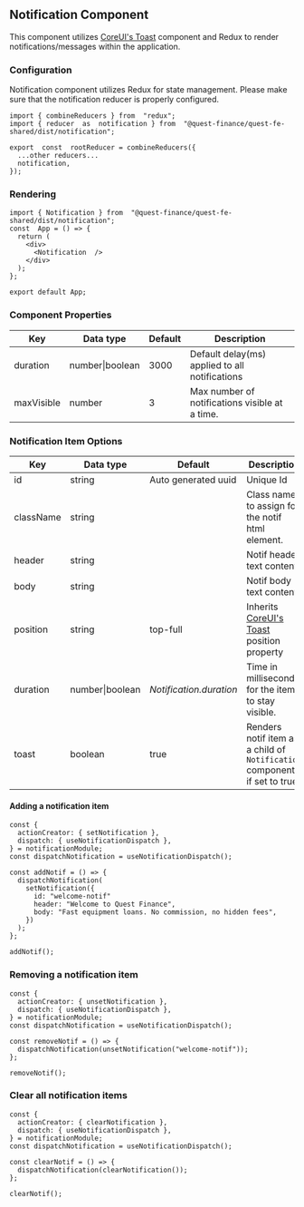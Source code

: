 ## Notification Component

This component utilizes [CoreUI's Toast](https://coreui.io/react/docs/3.3/components/-Toast) component  and Redux to render notifications/messages within the application.  

### Configuration
Notification component utilizes Redux for state management. Please make sure that the notification reducer is properly configured. 

```
import { combineReducers } from  "redux";
import { reducer  as  notification } from  "@quest-finance/quest-fe-shared/dist/notification";

export  const  rootReducer = combineReducers({
  ...other reducers...
  notification,
});
```


### Rendering

```
import { Notification } from  "@quest-finance/quest-fe-shared/dist/notification";
const  App = () => {
  return (
    <div>
      <Notification  />    
    </div>
  );
};

export default App;
```    

### Component Properties
|Key  |Data type  | Default | Description
|--|--|--|--|
|duration  | number\|boolean | 3000 | Default delay(ms) applied to all notifications
|maxVisible  | number | 3 | Max number of notifications visible at a time.


### Notification Item Options
|Key  |Data type  | Default | Description
|--|--|--|--|
| id | string | Auto generated uuid  | Unique Id |
| className | string |  | Class name to assign for the notif html element. |
| header | string | | Notif header text content. |
| body | string | | Notif body text content |
| position |string |top-full | Inherits [CoreUI's Toast](https://coreui.io/react/docs/3.3/components/-Toast/) position property  |
| duration | number\|boolean | *Notification.duration* | Time in milliseconds for the item to stay visible. |
| toast | boolean | true | Renders notif item as a child of `Notification` component if set to true |


#### Adding a notification item
```
const {
  actionCreator: { setNotification },
  dispatch: { useNotificationDispatch },
} = notificationModule;
const dispatchNotification = useNotificationDispatch();

const addNotif = () => {
  dispatchNotification(
    setNotification({
      id: "welcome-notif"
      header: "Welcome to Quest Finance",
      body: "Fast equipment loans. No commission, no hidden fees",
    })
  );
};
	
addNotif();
```

### Removing a notification item
```
const {
  actionCreator: { unsetNotification },
  dispatch: { useNotificationDispatch },
} = notificationModule;
const dispatchNotification = useNotificationDispatch();

const removeNotif = () => {
  dispatchNotification(unsetNotification("welcome-notif"));
};

removeNotif();
```

### Clear all notification items

```
const {
  actionCreator: { clearNotification },
  dispatch: { useNotificationDispatch },
} = notificationModule;
const dispatchNotification = useNotificationDispatch();

const clearNotif = () => {
  dispatchNotification(clearNotification());
};

clearNotif();
```